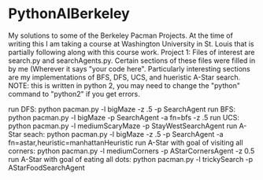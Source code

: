 # PythonAIBerkeley

My solutions to some of the Berkeley Pacman Projects. At the time of writing this I am taking a course at Washington University in St. Louis that is partially following along with this course work.
Project 1: Files of interest are search.py and searchAgents.py. Certain sections of these files were filled in by me (Wherever it says "your code here". Particularly interesting sections are my implementations of BFS, DFS, UCS, and hueristic A-Star search.
NOTE: this is written in python 2, you may need to change the "python" command to "python2" if you get errors.

run DFS: python pacman.py -l bigMaze -z .5 -p SearchAgent
run BFS: python pacman.py -l bigMaze -p SearchAgent -a fn=bfs -z .5
run UCS: python pacman.py -l mediumScaryMaze -p StayWestSearchAgent
run A-Star seach: python pacman.py -l bigMaze -z .5 -p SearchAgent -a fn=astar,heuristic=manhattanHeuristic 
run A-Star with goal of visiting all corners: python pacman.py -l mediumCorners -p AStarCornersAgent -z 0.5
run A-Star with goal of eating all dots: python pacman.py -l trickySearch -p AStarFoodSearchAgent

